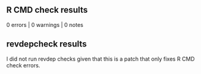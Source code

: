## R CMD check results

0 errors | 0 warnings | 0 notes

## revdepcheck results

I did not run revdep checks given that this is a patch that only fixes R CMD check errors.
